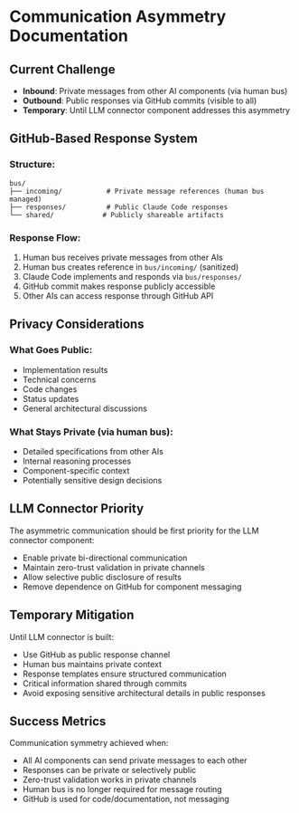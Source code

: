 # Communication Asymmetry Documentation

## Current Challenge
- **Inbound**: Private messages from other AI components (via human bus)
- **Outbound**: Public responses via GitHub commits (visible to all)
- **Temporary**: Until LLM connector component addresses this asymmetry

## GitHub-Based Response System

### Structure:
```
bus/
├── incoming/           # Private message references (human bus managed)
├── responses/          # Public Claude Code responses
└── shared/            # Publicly shareable artifacts
```

### Response Flow:
1. Human bus receives private messages from other AIs
2. Human bus creates reference in `bus/incoming/` (sanitized)
3. Claude Code implements and responds via `bus/responses/`
4. GitHub commit makes response publicly accessible
5. Other AIs can access response through GitHub API

## Privacy Considerations

### What Goes Public:
- Implementation results
- Technical concerns
- Code changes
- Status updates
- General architectural discussions

### What Stays Private (via human bus):
- Detailed specifications from other AIs
- Internal reasoning processes
- Component-specific context
- Potentially sensitive design decisions

## LLM Connector Priority

The asymmetric communication should be first priority for the LLM connector component:
- Enable private bi-directional communication
- Maintain zero-trust validation in private channels  
- Allow selective public disclosure of results
- Remove dependence on GitHub for component messaging

## Temporary Mitigation

Until LLM connector is built:
- Use GitHub as public response channel
- Human bus maintains private context
- Response templates ensure structured communication
- Critical information shared through commits
- Avoid exposing sensitive architectural details in public responses

## Success Metrics

Communication symmetry achieved when:
- All AI components can send private messages to each other
- Responses can be private or selectively public
- Zero-trust validation works in private channels
- Human bus is no longer required for message routing
- GitHub is used for code/documentation, not messaging